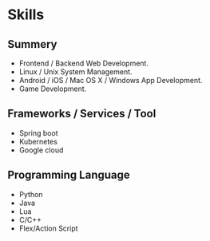 # Skills

## Summery

* Frontend / Backend Web Development.
* Linux / Unix System Management.
* Android / iOS / Mac OS X / Windows App Development. 
* Game Development.

## Frameworks / Services / Tool

* Spring boot
* Kubernetes
* Google cloud

## Programming Language

* Python
* Java
* Lua
* C/C++
* Flex/Action Script


